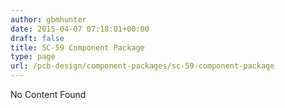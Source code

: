 ```yaml
---
author: gbmhunter
date: 2015-04-07 07:18:01+00:00
draft: false
title: SC-59 Component Package
type: page
url: /pcb-design/component-packages/sc-59-component-package
---
```


No Content Found
